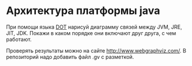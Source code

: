 # Архитектура платформы java 

При помощи языка [DOT](https://en.wikipedia.org/wiki/DOT_(graph_description_language)) нарисуй диаграмму связей между JVM, JRE, JIT, JDK.
Покажи в каком порядке они включают друг друга, с чем работают.

Проверять результаты можно на сайте http://www.webgraphviz.com/. В репозиторий надо добавить файл .gv с разметкой.